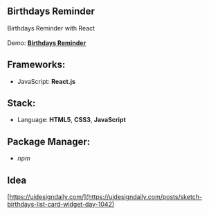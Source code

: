## Birthdays Reminder

Birthdays Reminder with React<br>
<br>
Demo: **[Birthdays Reminder](https://dejanv91.github.io/38-Birthday-Reminder/)**

## Frameworks:
* JavaScript: **React.js**

## Stack:
* Language: **HTML5**, **CSS3**, **JavaScript**

## Package Manager: 
* *npm*

## Idea

[https://uidesigndaily.com/](https://uidesigndaily.com/posts/sketch-birthdays-list-card-widget-day-1042)
